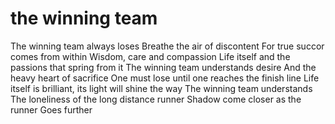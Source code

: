# the winning team

The winning team always loses
Breathe the air of discontent
For true succor comes from within
Wisdom, care and compassion
Life itself and the passions that spring from it
The winning team understands desire
And the heavy heart of sacrifice
One must lose until one reaches the finish line
Life itself is brilliant, its light will shine the way
The winning team understands
The loneliness of the long distance runner
Shadow come closer as the runner
Goes further
